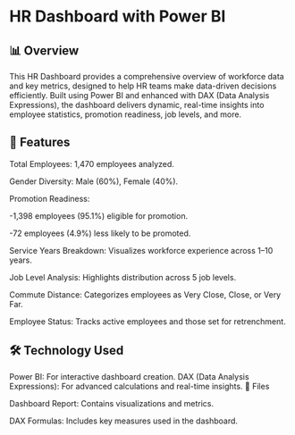 # HR Dashboard with Power BI

## 📊 Overview

This HR Dashboard provides a comprehensive overview of workforce data and key metrics, designed to help HR teams make data-driven decisions efficiently. Built using Power BI and enhanced with DAX (Data Analysis Expressions), the dashboard delivers dynamic, real-time insights into employee statistics, promotion readiness, job levels, and more.

## 🚀 Features

Total Employees: 1,470 employees analyzed.

Gender Diversity: Male (60%), Female (40%).

Promotion Readiness:

  -1,398 employees (95.1%) eligible for promotion.

  -72 employees (4.9%) less likely to be promoted.

Service Years Breakdown: Visualizes workforce experience across 1–10 years.

Job Level Analysis: Highlights distribution across 5 job levels.

Commute Distance: Categorizes employees as Very Close, Close, or Very Far.

Employee Status: Tracks active employees and those set for retrenchment.

## 🛠️ Technology Used

Power BI: For interactive dashboard creation.
DAX (Data Analysis Expressions): For advanced calculations and real-time insights.
📂 Files

Dashboard Report: Contains visualizations and metrics.

DAX Formulas: Includes key measures used in the dashboard.
